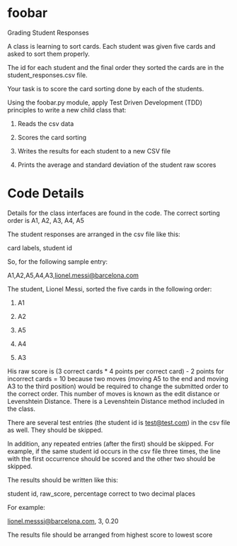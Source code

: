 # foobar

Grading Student Responses

A class is learning to sort cards.  Each student was given five cards and asked to sort them properly.

The id for each student and the final order they sorted the cards are in the student_responses.csv file.

Your task is to score the card sorting done by each of the students.

Using the foobar.py module, apply Test Driven Development (TDD) principles to write a new child class that:

1. Reads the csv data

2. Scores the card sorting

3. Writes the results for each student to a new CSV file

4. Prints the average and standard deviation of the student raw scores




# Code Details

Details for the class interfaces are found in the code.  The correct sorting order is A1, A2, A3, A4, A5

The student responses are arranged in the csv file like this:

card labels, student id


So, for the following sample entry:

A1,A2,A5,A4,A3,lionel.messi@barcelona.com


The student, Lionel Messi, sorted the five cards in the following order:

1. A1

2. A2

3. A5

4. A4

5. A3

His raw score is (3 correct cards * 4 points per correct card) - 2 points for incorrect cards = 10
because two moves (moving A5 to the end and moving A3 to the third position) would be required to
change the submitted order to the correct order. This number of moves is known as the edit distance or Levenshtein Distance. 
There is a Levenshtein Distance method included in the class.

There are several test entries (the student id is test@test.com) in the csv file as well.  They should be skipped.

In addition, any repeated entries (after the first) should be skipped.  For example, if the same student id occurs in the
csv file three times, the line with the first occurrence should be scored and the other two should be skipped.

The results should be written like this:

student id, raw_score, percentage correct to two decimal places

For example:

lionel.messsi@barcelona.com, 3, 0.20


The results file should be arranged from highest score to lowest score
